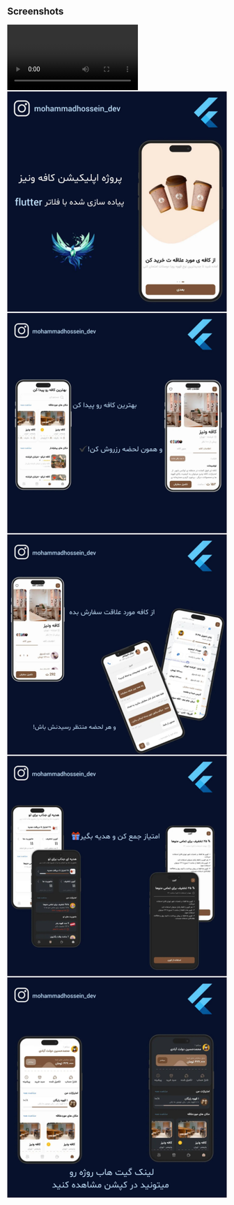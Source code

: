 ## Screenshots
![my img](media/video.mp4)
![my img](media/1.jpg)              ![my img](media/2.jpg) 
![my img](media/3.jpg)              ![my img](media/4.jpg) 
![my img](media/5.jpg) 
